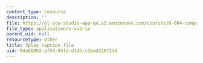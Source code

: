 ```yaml
---
content_type: resource
description: ''
file: https://ol-ocw-studio-app-qa.s3.amazonaws.com/courses/6-004-computation-structures-spring-2017/0da808b2af5495fdd145c26ad220f2dd_VdRC2raV8fA.srt
file_type: application/x-subrip
parent_uid: null
resourcetype: Other
title: 3play caption file
uid: 0da808b2-af54-95fd-d145-c26ad220f2dd
---
```

